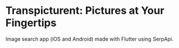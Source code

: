 # Transpicturent: Pictures at Your Fingertips

Image search app (iOS and Android) made with Flutter using SerpApi.